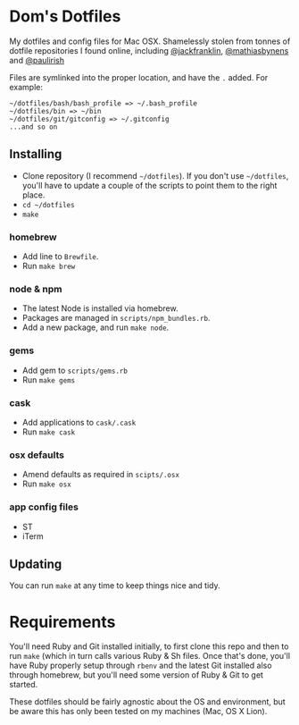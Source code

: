 # Dom's Dotfiles

My dotfiles and config files for Mac OSX. Shamelessly stolen from tonnes of dotfile repositories I found online, including [@jackfranklin](https://github.com/jackfranklin), [@mathiasbynens](https://github.com/mathiasbynens/) and [@paulirish](https://github.com/paulirish)

Files are symlinked into the proper location, and have the `.` added. For example:

    ~/dotfiles/bash/bash_profile => ~/.bash_profile
    ~/dotfiles/bin => ~/bin
    ~/dotfiles/git/gitconfig => ~/.gitconfig
    ...and so on

## Installing
- Clone repository (I recommend `~/dotfiles`). If you don't use `~/dotfiles`, you'll have to update a couple of the scripts to point them to the right place.
- `cd ~/dotfiles`
- `make`

### homebrew
- Add line to `Brewfile`.
- Run `make brew`

### node & npm
- The latest Node is installed via homebrew.
- Packages are managed in `scripts/npm_bundles.rb`.
- Add a new package, and run `make node`.

### gems
- Add gem to `scripts/gems.rb`
- Run `make gems`

### cask
- Add applications to `cask/.cask`
- Run `make cask`

### osx defaults
- Amend defaults as required in `scipts/.osx`
- Run `make osx`

### app config files
- ST
- iTerm

## Updating
You can run `make` at any time to keep things nice and tidy.

# Requirements

You'll need Ruby and Git installed initially, to first clone this repo and then to run `make` (which in turn calls various Ruby & Sh files. Once that's done, you'll have Ruby properly setup through `rbenv` and the latest Git installed also through homebrew, but you'll need some version of Ruby & Git to get started.

These dotfiles should be fairly agnostic about the OS and environment, but be aware this has only been tested on my machines (Mac, OS X Lion).

